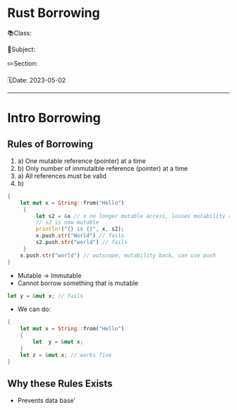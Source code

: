 # Rust Borrowing

📚Class: 

📘Subject: <a href="https://github.com/lamula21/cheat-sheets/blob/main/"></a>

✏️Section: 

🗓️Date: 2023-05-02

---

# Intro Borrowing

## Rules of Borrowing

1. a) One mutable reference (pointer) at a time
1. b) Only number of immutalble reference (pointer) at a time
2. a) All references must be valid
2. b) 

```rust
{
	let mut x = String::from("Hello")
	 {
		 let s2 = &x // x no longer mutable access, losses mutability rules
		 // s2 is now mutable
		 println!("{} is {}", x, s2);
		 x.push.str("World") // fails
		 s2.push.str("world") // fails
	 }
	x.push.str("world") // outscope, mutability back, can use push
}
```
- Mutable -> Immutable
- Cannot borrow something that is mutable
```rust
let y = &mut x; // fails
```

- We can do:
```rust
{
	let mut x = String::from("Hello")
	{
		let  y = &mut x;
	}
	let z = &mut x; // works fine
}
```

## Why these Rules Exists
- Prevents data base'


